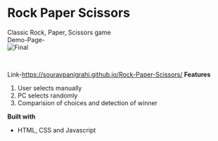 # Rock Paper Scissors
Classic Rock, Paper, Scissors game
<br>
Demo-Page-
<br>
![Final](https://user-images.githubusercontent.com/81754980/132100196-7135f418-91ed-41f9-9aa2-03477f392a18.png)


<br>

Link-https://souravpanigrahi.github.io/Rock-Paper-Scissors/
**Features**
1. User selects manually
2. PC selects randomly
3. Comparision of choices and detection of winner

**Built with**
- HTML, CSS and Javascript
